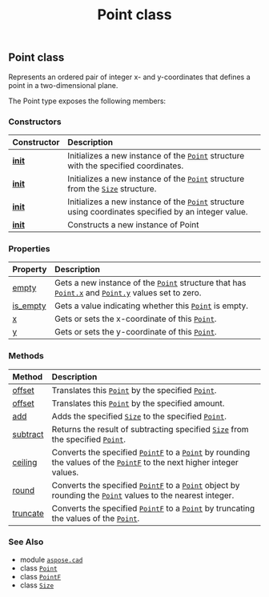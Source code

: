 ﻿---
title: Point class
second_title: Aspose.CAD for Python via .NET API References
description: 
type: docs
weight: 430
url: /aspose.cad/point/
is_root: false
---

## Point class

Represents an ordered pair of integer x- and y-coordinates that defines a point in a two-dimensional plane.



The Point type exposes the following members:

### Constructors
| Constructor | Description |
| :- | :- |
| [__init__](/cad/python-net/aspose.cad/point/__init__/#int-int) | Initializes a new instance of the [`Point`](/cad/python-net/aspose.cad/point) structure with the specified coordinates. |
| [__init__](/cad/python-net/aspose.cad/point/__init__/#aspose.cad.Size) | Initializes a new instance of the [`Point`](/cad/python-net/aspose.cad/point) structure from the [`Size`](/cad/python-net/aspose.cad/size) structure. |
| [__init__](/cad/python-net/aspose.cad/point/__init__/#int) | Initializes a new instance of the [`Point`](/cad/python-net/aspose.cad/point) structure using coordinates specified by an integer value. |
| [__init__](/cad/python-net/aspose.cad/point/__init__/#) | Constructs a new instance of Point |


### Properties
| Property | Description |
| :- | :- |
| [empty](/cad/python-net/aspose.cad/point/empty) | Gets a new instance of the [`Point`](/cad/python-net/aspose.cad/point) structure that has [`Point.x`](/cad/python-net/aspose.cad/point#x) and [`Point.y`](/cad/python-net/aspose.cad/point#y) values set to zero. |
| [is_empty](/cad/python-net/aspose.cad/point/is_empty) | Gets a value indicating whether this [`Point`](/cad/python-net/aspose.cad/point) is empty. |
| [x](/cad/python-net/aspose.cad/point/x) | Gets or sets the x-coordinate of this [`Point`](/cad/python-net/aspose.cad/point). |
| [y](/cad/python-net/aspose.cad/point/y) | Gets or sets the y-coordinate of this [`Point`](/cad/python-net/aspose.cad/point). |


### Methods
| Method | Description |
| :- | :- |
| [offset](/cad/python-net/aspose.cad/point/offset/#aspose.cad.Point) | Translates this [`Point`](/cad/python-net/aspose.cad/point) by the specified [`Point`](/cad/python-net/aspose.cad/point). |
| [offset](/cad/python-net/aspose.cad/point/offset/#int-int) | Translates this [`Point`](/cad/python-net/aspose.cad/point) by the specified amount. |
| [add](/cad/python-net/aspose.cad/point/add/#aspose.cad.Point-aspose.cad.Size) | Adds the specified [`Size`](/cad/python-net/aspose.cad/size) to the specified [`Point`](/cad/python-net/aspose.cad/point). |
| [subtract](/cad/python-net/aspose.cad/point/subtract/#aspose.cad.Point-aspose.cad.Size) | Returns the result of subtracting specified [`Size`](/cad/python-net/aspose.cad/size) from the specified [`Point`](/cad/python-net/aspose.cad/point). |
| [ceiling](/cad/python-net/aspose.cad/point/ceiling/#aspose.cad.PointF) | Converts the specified [`PointF`](/cad/python-net/aspose.cad/pointf) to a [`Point`](/cad/python-net/aspose.cad/point) by rounding the values of the [`PointF`](/cad/python-net/aspose.cad/pointf) to the next higher integer values. |
| [round](/cad/python-net/aspose.cad/point/round/#aspose.cad.PointF) | Converts the specified [`PointF`](/cad/python-net/aspose.cad/pointf) to a [`Point`](/cad/python-net/aspose.cad/point) object by rounding the [`Point`](/cad/python-net/aspose.cad/point) values to the nearest integer. |
| [truncate](/cad/python-net/aspose.cad/point/truncate/#aspose.cad.PointF) | Converts the specified [`PointF`](/cad/python-net/aspose.cad/pointf) to a [`Point`](/cad/python-net/aspose.cad/point) by truncating the values of the [`Point`](/cad/python-net/aspose.cad/point). |



### See Also
* module [`aspose.cad`](..)
* class [`Point`](/cad/python-net/aspose.cad/point)
* class [`PointF`](/cad/python-net/aspose.cad/pointf)
* class [`Size`](/cad/python-net/aspose.cad/size)

